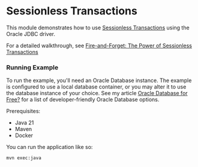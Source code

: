 # Sessionless Transactions

This module demonstrates how to use [Sessionless Transactions](https://docs.oracle.com/en/database/oracle/oracle-database/23/adfns/developing-applications-sessionless-transactions.html#GUID-C1F67D04-CE72-416E-8CED-243E5710E83D) using the Oracle JDBC driver.

For a detailed walkthrough, see [Fire-and-Forget: The Power of Sessionless Transactions](https://andersswanson.dev/2025/06/17/fire-and-forget-the-power-of-sessionless-transactions/)

### Running Example

To run the example, you'll need an Oracle Database instance. The example is configured to use a local database container, or you may alter it to use the database instance of your choice. See my article [Oracle Database for Free?](https://andersswanson.dev/2025/05/22/oracle-database-for-free/) for a list of developer-friendly Oracle Database options.

Prerequisites:
- Java 21
- Maven
- Docker

You can run the application like so:

```bash
mvn exec:java
```
